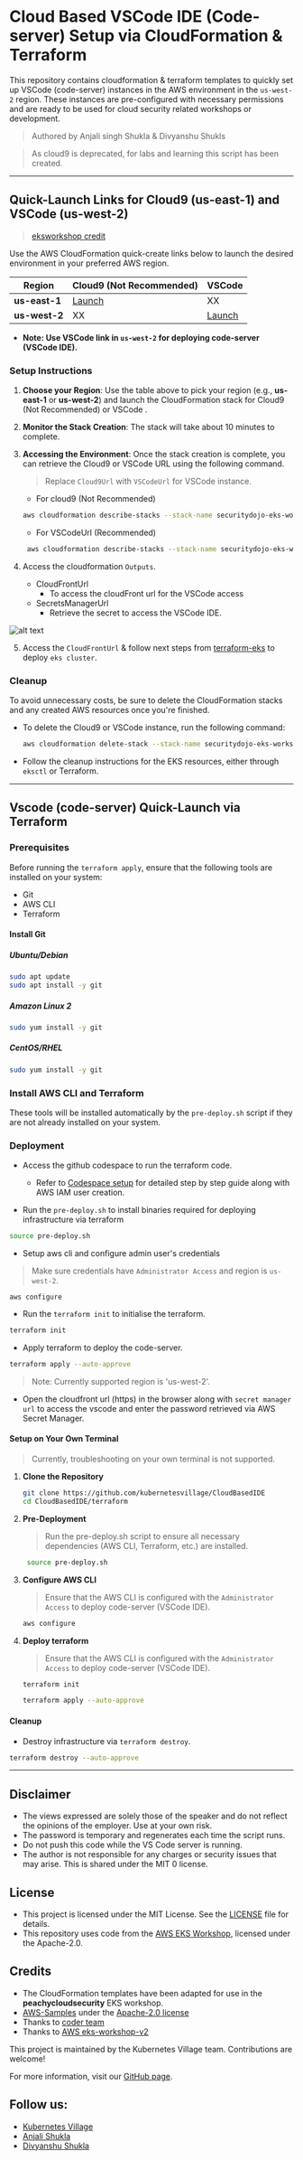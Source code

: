 
# Cloud Based VSCode IDE (Code-server) Setup via CloudFormation & Terraform

This repository contains cloudformation  & terraform templates to quickly set up VSCode (code-server) instances in the AWS environment in the `us-west-2` region. These instances are pre-configured with necessary permissions and are ready to be used for cloud security related workshops or development.

> Authored by Anjali singh Shukla & Divyanshu Shukls

> As cloud9 is deprecated, for labs and learning this script has been created.

---

## Quick-Launch Links for Cloud9 (us-east-1) and VSCode (us-west-2)

> [eksworkshop credit](https://www.eksworkshop.com/docs/introduction/setup/your-account/)

> 
Use the AWS CloudFormation quick-create links below to launch the desired environment in your preferred AWS region.

| Region         | Cloud9 (Not Recommended)                         | VSCode            |
|----------------|-------------------------------------|---------------------------------------|
| **us-east-1**  | [Launch](https://console.aws.amazon.com/cloudformation/home?region=us-east-1#/stacks/quickcreate?stackName=securitydojo-eks-workshop&templateURL=https://cf-templates-p4sqzd2p5kud-us-east-1.s3.amazonaws.com/cloud9.yaml)  | XX  |
| **us-west-2**  | XX | [Launch](https://console.aws.amazon.com/cloudformation/home?region=us-west-2#/stacks/quickcreate?stackName=securitydojo-eks-workshop&templateURL=https://cf-templates-p4sqzd2p5kud-us-east-1.s3.amazonaws.com/kubernetesvillage-workshop.yaml) |

- <b>Note: Use VSCode link in `us-west-2` for deploying code-server (VSCode IDE).</b>

### Setup Instructions

1. **Choose your Region**: Use the table above to pick your region (e.g., **us-east-1** or **us-west-2**) and launch the CloudFormation stack for Cloud9 (Not Recommended) or VSCode .
   
2. **Monitor the Stack Creation**: The stack will take about 10 minutes to complete.

3. **Accessing the Environment**: Once the stack creation is complete, you can retrieve the Cloud9 or VSCode URL using the following command.
   
   > Replace `Cloud9Url` with `VSCodeUrl` for VSCode instance.
   
   - For cloud9 (Not Recommended)

    ```bash
    aws cloudformation describe-stacks --stack-name securitydojo-eks-workshop --query 'Stacks[0].Outputs[?OutputKey==`Cloud9Url`].OutputValue' --output text --region us-east-1
    ```
   - For VSCodeUrl (Recommended)

    ```bash
     aws cloudformation describe-stacks --stack-name securitydojo-eks-workshop --query 'Stacks[0].Outputs[?OutputKey==`IdeUrl`].OutputValue' --output text --region us-west-2
    ```

4. Access the cloudformation `Outputs`.

    - CloudFrontUrl
        - To access the cloudFront url for the VSCode access
    - SecretsManagerUrl
        - Retrieve the secret to access the VSCode IDE.

![alt text](external-images/image.png)
    
5. Access the `CloudFrontUrl` & follow next steps from [terraform-eks](https://github.com/kubernetesvillage/terraform-eks) to deploy `eks cluster`.

### Cleanup

To avoid unnecessary costs, be sure to delete the CloudFormation stacks and any created AWS resources once you're finished.

- To delete the Cloud9 or VSCode instance, run the following command:

    ```bash
    aws cloudformation delete-stack --stack-name securitydojo-eks-workshop
    ```

- Follow the cleanup instructions for the EKS resources, either through `eksctl` or Terraform.

---

## Vscode (code-server) Quick-Launch via Terraform

### Prerequisites

Before running the `terraform apply`, ensure that the following tools are installed on your system:

- Git
- AWS CLI
- Terraform

#### Install Git

##### Ubuntu/Debian

```bash
sudo apt update
sudo apt install -y git
```

##### Amazon Linux 2

```bash
sudo yum install -y git
```

##### CentOS/RHEL

```bash
sudo yum install -y git
```

### Install AWS CLI and Terraform

These tools will be installed automatically by the `pre-deploy.sh` script if they are not already installed on your system.


### Deployment



- Access the github codespace to run the terraform code.

    - Refer to [Codespace setup](https://ekssecurity.kubernetesvillage.com/basics/gh_deploy) for detailed step by step guide along with AWS IAM user creation.


- Run the `pre-deploy.sh` to install binaries required for deploying infrastructure via terraform

```bash
source pre-deploy.sh
```


- Setup aws cli and configure admin user's credentials

> Make sure credentials have `Administrator Access` and region is `us-west-2`.

```
aws configure
```

- Run the `terraform init` to initialise the terraform.

```bash
terraform init
```

- Apply terraform to deploy the code-server.

```bash
terraform apply --auto-approve
```
> Note: Currently supported region is 'us-west-2'.

- Open the cloudfront url (https) in the browser along with `secret manager url` to access the vscode and enter the password retrieved via AWS Secret Manager.


#### Setup on Your Own Terminal

> Currently, troubleshooting on your own terminal is not supported.

1. **Clone the Repository**

    ```bash
    git clone https://github.com/kubernetesvillage/CloudBasedIDE
    cd CloudBasedIDE/terraform
    ```

2. **Pre-Deployment**

   > Run the pre-deploy.sh script to ensure all necessary dependencies (AWS CLI, Terraform, etc.) are installed.
   ```bash
    source pre-deploy.sh
    ```
3. **Configure AWS CLI**

    > Ensure that the AWS CLI is configured with the `Administrator Access` to deploy code-server (VSCode IDE).

    ```bash
    aws configure
    ```

4. **Deploy terraform**

    > Ensure that the AWS CLI is configured with the `Administrator Access` to deploy code-server (VSCode IDE).

    ```bash
    terraform init

    terraform apply --auto-approve
    ```


#### Cleanup

- Destroy infrastructure via `terraform destroy`.

```bash
terraform destroy --auto-approve
```
---



## Disclaimer

- The views expressed are solely those of the speaker and do not reflect the opinions of the employer. Use at your own risk.
- The password is temporary and regenerates each time the script runs.
- Do not push this code while the VS Code server is running.
- The author is not responsible for any charges or security issues that may arise. This is shared under the MIT 0 license. 

## License

- This project is licensed under the MIT License. See the [LICENSE](LICENSE) file for details.
- This repository uses code from the [AWS EKS Workshop](https://github.com/aws-samples/eks-workshop-v2/), licensed under the Apache-2.0.

## Credits


- The CloudFormation templates have been adapted for use in the **peachycloudsecurity** EKS workshop.
- [AWS-Samples](https://github.com/aws-samples/eks-workshop-v2/) under the [Apache-2.0 license](https://github.com/aws-samples/eks-workshop-v2/?tab=Apache-2.0-1-ov-file#readme)
- Thanks to [coder team](https://github.com/coder/deploy-code-server)
- Thanks to [AWS eks-workshop-v2](https://github.com/aws-samples/eks-workshop-v2/blob/main/lab/scripts/installer.sh)


This project is maintained by the Kubernetes Village team. Contributions are welcome!

For more information, visit our [GitHub page](https://github.com/kubernetesvillage).


## Follow us:

- [Kubernetes Village](https://www.linkedin.com/company/kubernetesvillage/)
- [Anjali Shukla](https://linktr.ee/theshukladuo)
- [Divyanshu Shukla](https://linktr.ee/theshukladuo)
